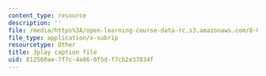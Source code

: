```yaml
---
content_type: resource
description: ''
file: /media/https%3A/open-learning-course-data-rc.s3.amazonaws.com/8-04-quantum-physics-i-spring-2016/812560ae7f7c4e860f5df7cb2e37834f_KfbvrGt3MlI.srt
file_type: application/x-subrip
resourcetype: Other
title: 3play caption file
uid: 812560ae-7f7c-4e86-0f5d-f7cb2e37834f
---
```

